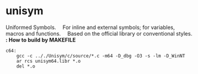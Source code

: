 # unisym
Uniformed Symbols.
&emsp;For inline and external symbols; for variables, macros and functions.
&emsp;Based on the official library or conventional styles.
**: How to build by MAKEFILE**
```
c64:
	gcc -c .././Unisym/c/source/*.c -m64 -D_dbg -O3 -s -lm -D_WinNT
	ar rcs unisym64.libr *.o
	del *.o
```
